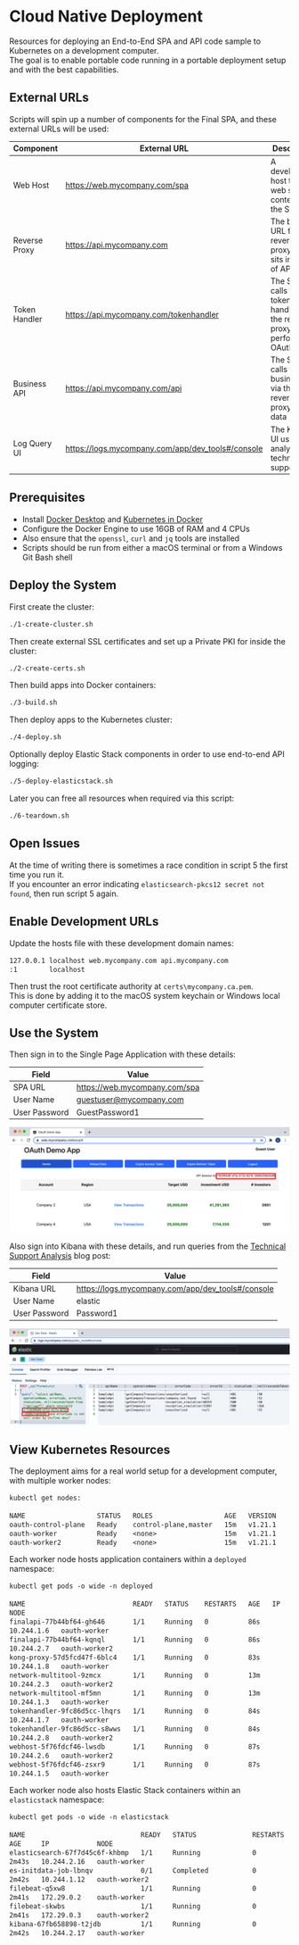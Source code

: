 # Cloud Native Deployment

Resources for deploying an End-to-End SPA and API code sample to Kubernetes on a development computer.\
The goal is to enable portable code running in a portable deployment setup and with the best capabilities.

## External URLs

Scripts will spin up a number of components for the Final SPA, and these external URLs will be used:

| Component | External URL | Description |
| --------- | ------------ | ----------- |
| Web Host | https://web.mycompany.com/spa | A development host to serve web static content for the SPA |
| Reverse Proxy | https://api.mycompany.com | The base URL for the reverse proxy that sits in front of APIs |
| Token Handler | https://api.mycompany.com/tokenhandler | The SPA calls the token handler via the reverse proxy to perform OAuth work |
| Business API | https://api.mycompany.com/api | The SPA calls the business API via the reverse proxy to get data |
| Log Query UI | https://logs.mycompany.com/app/dev_tools#/console | The Kibana UI used to analyze technical support logs |

## Prerequisites

- Install [Docker Desktop](https://www.docker.com/products/docker-desktop) and [Kubernetes in Docker](https://kind.sigs.k8s.io/docs/user/quick-start/)
- Configure the Docker Engine to use 16GB of RAM and 4 CPUs
- Also ensure that the `openssl`, `curl` and `jq` tools are installed
- Scripts should be run from either a macOS terminal or from a Windows Git Bash shell

## Deploy the System

First create the cluster:

```bash
./1-create-cluster.sh
```

Then create external SSL certificates and set up a Private PKI for inside the cluster:

```bash
./2-create-certs.sh
```

Then build apps into Docker containers:

```bash
./3-build.sh
```

Then deploy apps to the Kubernetes cluster:

```bash
./4-deploy.sh
```

Optionally deploy Elastic Stack components in order to use end-to-end API logging:

```bash
./5-deploy-elasticstack.sh
```

Later you can free all resources when required via this script:

```bash
./6-teardown.sh
```

## Open Issues

At the time of writing there is sometimes a race condition in script 5 the first time you run it.\
If you encounter an error indicating `elasticsearch-pkcs12 secret not found`, then run script 5 again.

## Enable Development URLs

Update the hosts file with these development domain names:

```text
127.0.0.1 localhost web.mycompany.com api.mycompany.com
:1        localhost
```

Then trust the root certificate authority at `certs\mycompany.ca.pem`.\
This is done by adding it to the macOS system keychain or Windows local computer certificate store.

## Use the System

Then sign in to the Single Page Application with these details:

| Field | Value |
| ----- | ----- |
| SPA URL | https://web.mycompany.com/spa |
| User Name | guestuser@mycompany.com |
| User Password | GuestPassword1 |

![SPA](./doc/spa.png)

Also sign into Kibana with these details, and run queries from the [Technical Support Analysis](https://authguidance.com/2019/08/02/intelligent-api-platform-analysis/) blog post:

| Field | Value |
| ---------- | ----- |
| Kibana URL | https://logs.mycompany.com/app/dev_tools#/console |
| User Name | elastic |
| User Password | Password1 |

![Logs](./doc/logs.png)

## View Kubernetes Resources

The deployment aims for a real world setup for a development computer, with multiple worker nodes:

```text
kubectl get nodes:

NAME                  STATUS   ROLES                  AGE   VERSION
oauth-control-plane   Ready    control-plane,master   15m   v1.21.1
oauth-worker          Ready    <none>                 15m   v1.21.1
oauth-worker2         Ready    <none>                 15m   v1.21.1
```

Each worker node hosts application containers within a `deployed` namespace:

```text
kubectl get pods -o wide -n deployed

NAME                           READY   STATUS    RESTARTS   AGE   IP           NODE         
finalapi-77b44bf64-gh646       1/1     Running   0          86s   10.244.1.6   oauth-worker 
finalapi-77b44bf64-kqnql       1/1     Running   0          86s   10.244.2.7   oauth-worker2
kong-proxy-57d5fcd47f-6blc4    1/1     Running   0          83s   10.244.1.8   oauth-worker 
network-multitool-9zmcx        1/1     Running   0          13m   10.244.2.3   oauth-worker2
network-multitool-mf5mn        1/1     Running   0          13m   10.244.1.3   oauth-worker 
tokenhandler-9fc86d5cc-lhqrs   1/1     Running   0          84s   10.244.1.7   oauth-worker 
tokenhandler-9fc86d5cc-s8wws   1/1     Running   0          84s   10.244.2.8   oauth-worker2
webhost-5f76fdcf46-lwsdb       1/1     Running   0          87s   10.244.2.6   oauth-worker2
webhost-5f76fdcf46-zsxr9       1/1     Running   0          87s   10.244.1.5   oauth-worker 
```

Each worker node also hosts Elastic Stack containers within an `elasticstack` namespace:

```text
kubectl get pods -o wide -n elasticstack

NAME                             READY   STATUS              RESTARTS   AGE     IP            NODE         
elasticsearch-67f7d45c6f-khbmp   1/1     Running             0          2m43s   10.244.2.16   oauth-worker 
es-initdata-job-lbnqv            0/1     Completed           0          2m42s   10.244.1.12   oauth-worker2
filebeat-q5xw8                   1/1     Running             0          2m41s   172.29.0.2    oauth-worker 
filebeat-skwbs                   1/1     Running             0          2m41s   172.29.0.3    oauth-worker2
kibana-67fb658898-t2jdb          1/1     Running             0          2m42s   10.244.2.17   oauth-worker 
```

